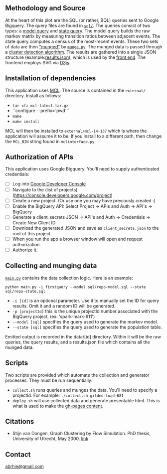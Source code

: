 ## Methodology and Source

At the heart of this plot are the SQL (or rather, BQL) queries sent to Google Bigquery. The query files are found in [`sql/`](https://github.com/abrie/data-challenge-2014/tree/master/sql). The queries consist of two types: a [model query](https://github.com/abrie/data-challenge-2014/blob/master/sql/repo-model.sql) and [state query](https://github.com/abrie/data-challenge-2014/blob/master/sql/repo-state.sql). The model query builds the raw markov matrix by measuring transition ratios between adjacent events. The state query computes a census of the most-recent events. These two sets of data are then ["munged"](http://en.wikipedia.org/wiki/Data_wrangling) by [`munge.py`](https://github.com/abrie/data-challenge-2014/blob/master/munger.py). The munged data is passed through a [cluster detection algorithm](http://micans.org/mcl/). The results are gathered into a single JSON structure (example:[results.json](https://github.com/abrie/data-challenge-2014/blob/gh-pages/data/repo/results.json)), which is used by the [front end](https://github.com/abrie/data-challenge-2014/blob/master/pages/main.js). The frontend employs SVG via  [D3js](http://d3js.org).

## Installation of dependencies

This application uses [MCL](http://micans.org/mcl/). The source is contained in the `external/` directory. Install as follows:

- `tar xfz mcl-latest.tar.gz`
- ``configure --prefix=`pwd```
- `make`
- `make install`

MCL will then be installed to `external/mcl-14-137` which is where the application will assume it to be. If you install to a different path, then change the `MCL_BIN` string found in `mclinterface.py`.
 
## Authorization of APIs

This application uses Google Bigquery. You'll need to supply authenticated credentials:

- [ ] Log into [Google Developer Console](https://console.developers.google.com/)
- [ ] Navigate to the (list of projects)(https://console.developers.google.com/project)
- [ ] Create a new project. (Or use one you may have previously created :)
- [ ] Enable the BigQuery API: Select Project -> APIs and Auth -> API's -> BigQuery
- [ ] Generate a client_secrets JSON -> API's and Auth -> Credentials -> Create New Client ID
- [ ] Download the generated JSON and save as `client_secrets.json` to the root of this project.
- [ ] When you run the app a browser window will open and request authorization.
- [ ] Authorize it.

## Collecting and munging data

[`main.py`](https://github.com/abrie/data-challenge-2014/blob/master/main.py) contains the data collection logic. Here is an example:

`python main.py -i firstquery --model sql/repo-model.sql --state sql/repo-state.sql`

- `-i [id]` is an optional parameter. Use it to manually set the ID for query results. Omit it and a random ID will be generated.
- `-p [projectId]` this is the unique projectId number associated with the BigQuery project, (ex: 'spark-mark-911')
- `--model [sql]` specifies the query used to generate the markov model.
- `--state [sql]` specifies the query used to generate the population table.

Emitted output is recorded in the data/[id] directory. Within it will be the raw queries, the query results, and a results.json file which contains all the munged data.

## Scripts

Two scripts are provided which automate the collection and generator processes. They must be run sequentially:

- `collect.sh` runs queries and munges the data. You'll need to specify a projectId. For example: `./collect.sh gilded-toad-681`
- `deploy.sh` will use collected data and generate presentable html. This is what is used to make the [gh-pages content](http://abrie.github.io/data-challenge-2014).

## Citations
- Stijn van Dongen, Graph Clustering by Flow Simulation. PhD thesis, University of Utrecht, May 2000. [link](http://micans.org/mcl/lit/svdthesis.pdf.gz)

## Contact
abrhie@gmail.com
